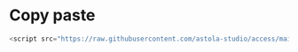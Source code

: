 # Copy paste
```javascript
<script src="https://raw.githubusercontent.com/astola-studio/access/main/core.js"></script>
```
